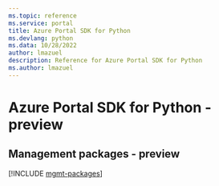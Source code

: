 ```yaml
---
ms.topic: reference
ms.service: portal
title: Azure Portal SDK for Python
ms.devlang: python
ms.data: 10/28/2022
author: lmazuel
description: Reference for Azure Portal SDK for Python
ms.author: lmazuel
---
```

# Azure Portal SDK for Python - preview

## Management packages - preview
[!INCLUDE [mgmt-packages](portal-mgmt-index.md)]
